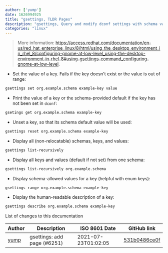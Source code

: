 ```yaml
---
author: ['yump']
date: 1626994925
title: "gsettings, TLDR Pages"
description: "gsettings, Query and modify dconf settings with schema validation."
categories: "linux"
---
```

> More information: <https://access.redhat.com/documentation/en-us/red_hat_enterprise_linux/8/html/using_the_desktop_environment_in_rhel_8/configuring-gnome-at-low-level_using-the-desktop-environment-in-rhel-8#using-gsettings-command_configuring-gnome-at-low-level>.

- Set the value of a key. Fails if the key doesn't exist or the value is out of range:

```bash
gsettings set org.example.schema example-key value
```

- Print the value of a key or the schema-provided default if the key has not been set in `dconf`:

```bash
gsetings get org.example.schema example-key
```

- Unset a key, so that its schema default value will be used:

```bash
gsettings reset org.example.schema example-key
```

- Display all (non-relocatable) schemas, keys, and values:

```bash
gsettings list-recursively
```

- Display all keys and values (default if not set) from one schema:

```bash
gsettings list-recursively org.example.schema
```

- Display schema-allowed values for a key (helpful with enum keys):

```bash
gsettings range org.example.schema example-key
```

- Display the human-readable description of a key:

```bash
gsettings describe org.example.schema example-key
```
List of changes to this documentation


Author | Description | ISO 8601 Date | GitHub link
------|-----|-----|-----
[yump](mailto:yump@users.noreply.github.com) | gsettings: add page (#6251) | 2021-07-23T01:02:05 | [531b0486ce0f](https://github.com/tldr-pages/tldr/commit/531b0486ce0f485f93e8a043f6bead27883d2669)

